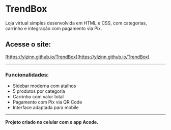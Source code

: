 # TrendBox

Loja virtual simples desenvolvida em HTML e CSS, com categorias, carrinho e integração com pagamento via Pix.

## Acesse o site:
[https://ylzinn.github.io/TrendBox](https://ylzinn.github.io/TrendBox)

---

### Funcionalidades:
- Sidebar moderna com atalhos
- 5 produtos por categoria
- Carrinho com valor total
- Pagamento com Pix via QR Code
- Interface adaptada para mobile

---

**Projeto criado no celular com o app Acode.**
